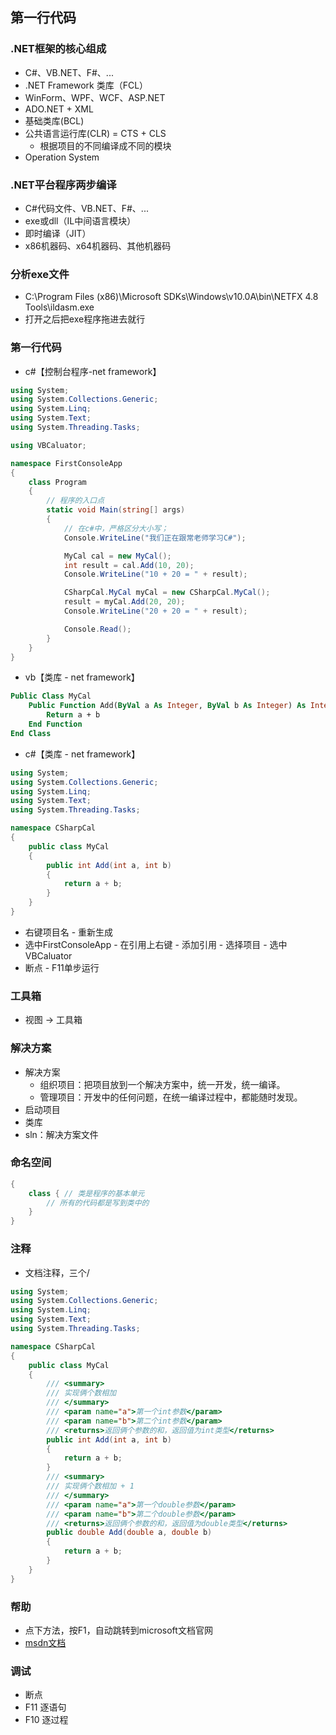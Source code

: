 ## 第一行代码

### .NET框架的核心组成
- C#、VB.NET、F#、...
- .NET Framework 类库（FCL）
- WinForm、WPF、WCF、ASP.NET
- ADO.NET + XML
- 基础类库(BCL)
- 公共语言运行库(CLR) = CTS + CLS
  - 根据项目的不同编译成不同的模块
- Operation System

### .NET平台程序两步编译
- C#代码文件、VB.NET、F#、...
- exe或dll（IL中间语言模块）
- 即时编译（JIT）
- x86机器码、x64机器码、其他机器码

### 分析exe文件
- C:\Program Files (x86)\Microsoft SDKs\Windows\v10.0A\bin\NETFX 4.8 Tools\ildasm.exe
- 打开之后把exe程序拖进去就行

### 第一行代码
- c#【控制台程序-net framework】
``` c#
using System;
using System.Collections.Generic;
using System.Linq;
using System.Text;
using System.Threading.Tasks;

using VBCaluator;

namespace FirstConsoleApp
{
    class Program
    {
        // 程序的入口点
        static void Main(string[] args)
        {
            // 在c#中，严格区分大小写；
            Console.WriteLine("我们正在跟常老师学习C#");

            MyCal cal = new MyCal();
            int result = cal.Add(10, 20);
            Console.WriteLine("10 + 20 = " + result);

            CSharpCal.MyCal myCal = new CSharpCal.MyCal();
            result = myCal.Add(20, 20);
            Console.WriteLine("20 + 20 = " + result);

            Console.Read();
        }
    }
}


```
- vb【类库 - net framework】
``` vb
Public Class MyCal
    Public Function Add(ByVal a As Integer, ByVal b As Integer) As Integer
        Return a + b
    End Function
End Class

```
- c#【类库 - net framework】
``` c#
using System;
using System.Collections.Generic;
using System.Linq;
using System.Text;
using System.Threading.Tasks;

namespace CSharpCal
{
    public class MyCal
    {
        public int Add(int a, int b)
        {
            return a + b;
        }
    }
}

```
- 右键项目名 - 重新生成
- 选中FirstConsoleApp - 在引用上右键 - 添加引用 - 选择项目 - 选中VBCaluator
- 断点 - F11单步运行

### 工具箱
- 视图 -> 工具箱

### 解决方案
- 解决方案
    - 组织项目：把项目放到一个解决方案中，统一开发，统一编译。
    - 管理项目：开发中的任何问题，在统一编译过程中，都能随时发现。
- 启动项目
- 类库    
- sln：解决方案文件

### 命名空间
``` c#
{
    class { // 类是程序的基本单元
        // 所有的代码都是写到类中的
    }
}
```

### 注释
- 文档注释，三个/
``` csharp
using System;
using System.Collections.Generic;
using System.Linq;
using System.Text;
using System.Threading.Tasks;

namespace CSharpCal
{
    public class MyCal
    {
        /// <summary>
        /// 实现俩个数相加
        /// </summary>
        /// <param name="a">第一个int参数</param>
        /// <param name="b">第二个int参数</param>
        /// <returns>返回俩个参数的和，返回值为int类型</returns>
        public int Add(int a, int b)
        {
            return a + b;
        }
        /// <summary>
        /// 实现俩个数相加 + 1
        /// </summary>
        /// <param name="a">第一个double参数</param>
        /// <param name="b">第二个double参数</param>
        /// <returns>返回俩个参数的和，返回值为double类型</returns>
        public double Add(double a, double b)
        {
            return a + b;
        }
    }
}

```

### 帮助
- 点下方法，按F1，自动跳转到microsoft文档官网
- [msdn文档](https://docs.microsoft.com/zh-cn/dotnet/api/system.console?view=net-5.0)

### 调试
- 断点
- F11 逐语句
- F10 逐过程